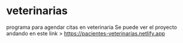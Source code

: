 # veterinarias
programa para agendar citas en veterinaria
Se puede ver el proyecto andando en este link > https://pacientes-veterinarias.netlify.app
